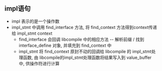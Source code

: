 ## impl语句
- impl 表示的是一个操作数
- impl_stmt 中调用 find_interface 方法, 将 find_context 方法得到context传递给 impl_stmt context
    - find_interface 会回调 libcompile 中的相应方法 -- 解析前缀 / 找到 interface_define 对象, 并填充到 find_context 中
    - impl_stmt 将 find_context 原封不动的回调给 libcompile 的 impl_stmt处理函数, 由 libcompile的impl_stmt处理函数将结果写入到 value_buffer 中, 供操作符进行计算

